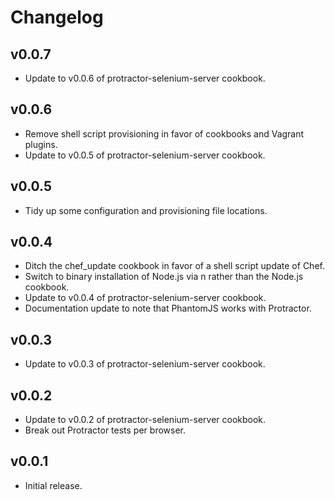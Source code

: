 # Changelog

## v0.0.7

  * Update to v0.0.6 of protractor-selenium-server cookbook.

## v0.0.6

  * Remove shell script provisioning in favor of cookbooks and Vagrant plugins.
  * Update to v0.0.5 of protractor-selenium-server cookbook.

## v0.0.5

  * Tidy up some configuration and provisioning file locations.

## v0.0.4

  * Ditch the chef_update cookbook in favor of a shell script update of Chef.
  * Switch to binary installation of Node.js via n rather than the Node.js cookbook.
  * Update to v0.0.4 of protractor-selenium-server cookbook.
  * Documentation update to note that PhantomJS works with Protractor.

## v0.0.3

  * Update to v0.0.3 of protractor-selenium-server cookbook.

## v0.0.2

  * Update to v0.0.2 of protractor-selenium-server cookbook.
  * Break out Protractor tests per browser.

## v0.0.1

  * Initial release.
